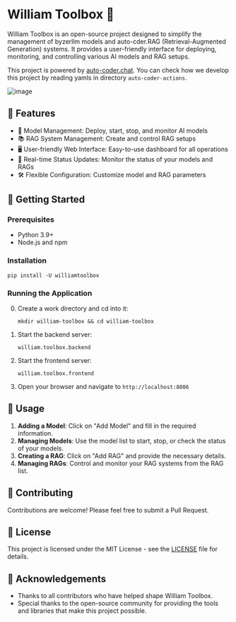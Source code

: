 
# William Toolbox 🧰

William Toolbox is an open-source project designed to simplify the management of byzerllm models and auto-cder.RAG (Retrieval-Augmented Generation) systems. It provides a user-friendly interface for deploying, monitoring, and controlling various AI models and RAG setups.

This project is powered by [auto-coder.chat](https://auto-coder.chat). You can check how we develop this project by reading yamls in directory `auto-coder-actions`.

![image](./images/image.png)


## 🌟 Features

- 🤖 Model Management: Deploy, start, stop, and monitor AI models
- 📚 RAG System Management: Create and control RAG setups
- 🖥️ User-friendly Web Interface: Easy-to-use dashboard for all operations
- 🔄 Real-time Status Updates: Monitor the status of your models and RAGs
- 🛠️ Flexible Configuration: Customize model and RAG parameters

## 🚀 Getting Started

### Prerequisites

- Python 3.9+
- Node.js and npm

### Installation

```
pip install -U williamtoolbox
```

### Running the Application

0. Create a work directory and cd into it:
   ```
   mkdir william-toolbox && cd william-toolbox
   ```

1. Start the backend server:
   ```   
   william.toolbox.backend
   ```

2. Start the frontend server:
   ```   
   william.toolbox.frontend
   ```

3. Open your browser and navigate to `http://localhost:8006`

## 📖 Usage

1. **Adding a Model**: Click on "Add Model" and fill in the required information.
2. **Managing Models**: Use the model list to start, stop, or check the status of your models.
3. **Creating a RAG**: Click on "Add RAG" and provide the necessary details.
4. **Managing RAGs**: Control and monitor your RAG systems from the RAG list.

## 🤝 Contributing

Contributions are welcome! Please feel free to submit a Pull Request.

## 📄 License

This project is licensed under the MIT License - see the [LICENSE](LICENSE) file for details.

## 🙏 Acknowledgements

- Thanks to all contributors who have helped shape William Toolbox.
- Special thanks to the open-source community for providing the tools and libraries that make this project possible.
